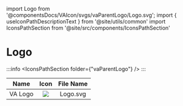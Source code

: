 import Logo from '@componentsDocs/VAIcon/svgs/vaParentLogo/Logo.svg';
import { useIconPathDescriptionText } from '@site/utils/common'
import IconsPathSection from '@site/src/components/IconsPathSection'


# Logo

:::info
<IconsPathSection folder={"vaParentLogo"} />
:::

Name | Icon | File Name 
:---: | :---: | :---: 
VA Logo | <img src={Logo} className="logoIcon"/> | Logo.svg 